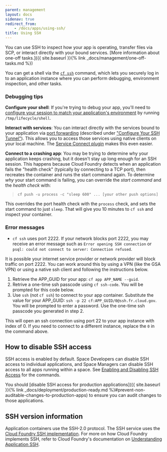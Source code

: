 ```yaml
---
parent: management
layout: docs
sidenav: true
redirect_from: 
    - /docs/apps/using-ssh/
title: Using SSH
---
```


You can use SSH to inspect how your app is operating, transfer files via SCP, or interact directly with your bound services. [More information about one-off tasks.]({{ site.baseurl }}{% link _docs/management/one-off-tasks.md %})

You can get a shell via the [`cf
ssh`](https://docs.cloudfoundry.org/devguide/deploy-apps/ssh-apps.html#ssh-command)
command, which lets you securely log in to an application instance where you can
perform debugging, environment inspection, and other tasks.

### Debugging tips

**Configure your shell**: If you're trying to debug your app, you'll need to [configure your session to match your application's environment](https://docs.cloudfoundry.org/devguide/deploy-apps/ssh-apps.html#ssh-env) by running `/tmp/lifecycle/shell`.

**Interact with services**: You can interact directly with the services bound to your application via [port forwarding](https://docs.cloudfoundry.org/devguide/deploy-apps/ssh-services.html) (described under ["Configure Your SSH Tunnel"](https://docs.cloudfoundry.org/devguide/deploy-apps/ssh-services.html#ssh-tunnel)). This allows you to access those services using native clients on your local machine. The [Service Connect plugin](https://github.com/18F/cf-service-connect#readme) makes this even easier.

**Connect to a crashing app**: You may be trying to determine why your application keeps crashing, but it doesn't stay up long enough for an SSH session. This happens because Cloud Foundry detects when an application fails the "health check" (typically by connecting to a TCP port), then recreates the container and runs the start command again. To determine _why_ your start command is failing, you can override the _start command_ and the _health check_ with:

> `cf push -u process -c "sleep 600" ... [your other push options]`

This overrides the port health check with the `process` check, and sets the start command to just `sleep`. That will give you 10 minutes to `cf ssh` and inspect your container.

### Error messages

* `cf ssh` uses port 2222. If your network blocks port 2222, you may receive an error message such as `Error opening SSH connection` or `psql: could not connect to server: Connection refused`.

It is possible your internet service provider or network provider will block traffic on port 2222. You can work around this by using a VPN (like the GSA VPN) or using a native ssh client and following the instructions below.

1. Retrieve the APP_GUID for your app: `cf app APP_NAME --guid`.
2. Retrive a one-time ssh passcode using `cf ssh-code`. You will be prompted for this code below.
3. Use `ssh` (not `cf ssh`) to connect to your app container. Substitute the value for your APP_GUID: `ssh -p 22 cf:APP_GUID/0@ssh.fr.cloud.gov`. You will be prompted to enter a password. Use the one-time ssh passcode you generated in step 2.

This will open an ssh connection using port 22 to your app instance with index of 0. If you need to connect to a different instance, replace the `0` in the command above.

## How to disable SSH access

SSH access is enabled by default. Space Developers can disable SSH access to individual applications, and Space Managers can disable SSH access to all apps running within a space. See [Enabling and Disabling SSH Access](https://docs.cloudfoundry.org/devguide/deploy-apps/ssh-apps.html#enable-disable-ssh) for the commands.

You should [disable SSH access for production applications]({{ site.baseurl }}{% link _docs/deployment/production-ready.md %}#prevent-non-auditable-changes-to-production-apps) to ensure you can audit changes to those applications.

## SSH version information 

Application containers use the SSH-2.0 protocol. The SSH service uses the [Cloud Foundry SSH implementation](https://github.com/cloudfoundry/diego-ssh). For more on how Cloud Foundry implements SSH, refer to Cloud Foundry's documentation on [Understanding Application SSH](https://docs.cloudfoundry.org/concepts/diego/ssh-conceptual.html).


